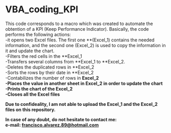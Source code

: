 # VBA_coding_KPI
This code corresponds to a macro which was created to automate the obtention of a KPI (Keep Performance Indicator).
Basically, the code performs the following actions:<br>
-it opens two Excel files. The first one **(Excel_1) contains the needed information, and the second one (Excel_2) is used to copy the information in it and update the chart.<br>
-Filters the red cells in the **Excel_1<br>
-Transfers several columns from **Excel_1 to **Excel_2.<br>
-Deletes the duplicated rows in **Excel_2<br>
-Sorts the rows by their date in **Excel_2<br>
-Contabilizes the number of rows in <b>Excel_2<br>
-Places the value in another sheet in <b>Excel_2 in order to update the chart<br>
-Prints the chart of the <b>Excel_2<br>
-Closes all the Excel files<br>

Due to confideality, I am not able to upload the Excel_1 and the Excel_2 files on this repository.<br>

In case of any doubt, do not hesitate to contact me:<br>
e-mail: francisco.alvarez.89@hotmail.com
